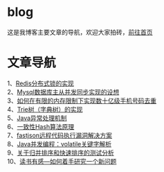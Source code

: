 # blog
这是我博客主要文章的导航，欢迎大家拍砖，[前往首页](https://www.mrdwy.com/)

# 文章导航
1、[Redis分布式锁的实现](https://www.mrdwy.com/2018/09/05/redisfen-bu-shi-suo-de-shi-xian/)    
2、[Mysql数据库主从并发同步实现的设想](https://www.mrdwy.com/2018/09/04/mysqlshu-ju-ku-zhu-cong-bing-fa-tong-bu-shi-xian-de-she-xiang/)    
3、[如何在有限的内存限制下实现数十亿级手机号码去重](https://www.mrdwy.com/2018/08/31/ru-he-zai-you-xian-de-nei-cun-xian-zhi-xia-shi-xian-shu-shi-yi-ji-shou-ji-hao-qu-zhong-2018-08-31-23-10/)    
4、[Trie树（字典树）的实现](https://www.mrdwy.com/2018/07/26/trieshu-zi-dian-shu-de-shi-xian/)    
5、[Java异常处理机制](https://www.mrdwy.com/2018/07/18/javayi-chang-chu-li/)    
6、[一致性Hash算法原理](https://www.mrdwy.com/2018/07/18/yi-zhi-xing-hashsuan-fa-yuan-li/)    
7、[fastjson远程代码执行漏洞解决方案](https://www.mrdwy.com/2018/06/01/fastjsonyuan-cheng-dai-ma-zhi-xing-lou-dong-jie-jue-fang-an/)    
8、[Java并发编程：volatile关键字解析](https://www.mrdwy.com/2017/08/29/javabing-fa-bian-cheng-volatileguan-jian-zi-jie-xi/)    
9、[关于归并排序和快速排序的测试分析](http://www.mrdwy.com/2018/09/07/guan-yu-gui-bing-pai-xu-he-kuai-su-pai-xu/)  
10、[读书有感—如何着手研究一个新问题](https://www.mrdwy.com/2018/09/18/20180918001/)
